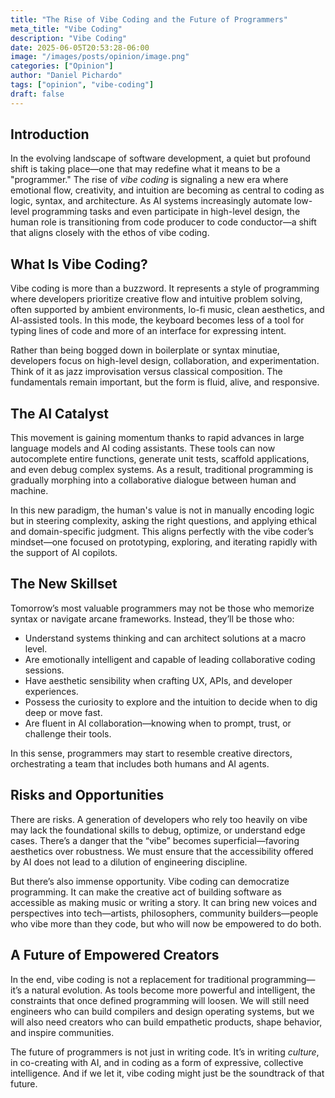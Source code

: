 ```yaml
---
title: "The Rise of Vibe Coding and the Future of Programmers"
meta_title: "Vibe Coding"
description: "Vibe Coding"
date: 2025-06-05T20:53:28-06:00
image: "/images/posts/opinion/image.png"
categories: ["Opinion"]
author: "Daniel Pichardo"
tags: ["opinion", "vibe-coding"]
draft: false
---
```


## Introduction

In the evolving landscape of software development, a quiet but profound shift is taking place—one that may redefine what it means to be a "programmer." The rise of *vibe coding* is signaling a new era where emotional flow, creativity, and intuition are becoming as central to coding as logic, syntax, and architecture. As AI systems increasingly automate low-level programming tasks and even participate in high-level design, the human role is transitioning from code producer to code conductor—a shift that aligns closely with the ethos of vibe coding.

## What Is Vibe Coding?

Vibe coding is more than a buzzword. It represents a style of programming where developers prioritize creative flow and intuitive problem solving, often supported by ambient environments, lo-fi music, clean aesthetics, and AI-assisted tools. In this mode, the keyboard becomes less of a tool for typing lines of code and more of an interface for expressing intent.

Rather than being bogged down in boilerplate or syntax minutiae, developers focus on high-level design, collaboration, and experimentation. Think of it as jazz improvisation versus classical composition. The fundamentals remain important, but the form is fluid, alive, and responsive.

## The AI Catalyst

This movement is gaining momentum thanks to rapid advances in large language models and AI coding assistants. These tools can now autocomplete entire functions, generate unit tests, scaffold applications, and even debug complex systems. As a result, traditional programming is gradually morphing into a collaborative dialogue between human and machine.

In this new paradigm, the human's value is not in manually encoding logic but in steering complexity, asking the right questions, and applying ethical and domain-specific judgment. This aligns perfectly with the vibe coder’s mindset—one focused on prototyping, exploring, and iterating rapidly with the support of AI copilots.

## The New Skillset

Tomorrow’s most valuable programmers may not be those who memorize syntax or navigate arcane frameworks. Instead, they’ll be those who:

- Understand systems thinking and can architect solutions at a macro level.
- Are emotionally intelligent and capable of leading collaborative coding sessions.
- Have aesthetic sensibility when crafting UX, APIs, and developer experiences.
- Possess the curiosity to explore and the intuition to decide when to dig deep or move fast.
- Are fluent in AI collaboration—knowing when to prompt, trust, or challenge their tools.

In this sense, programmers may start to resemble creative directors, orchestrating a team that includes both humans and AI agents.

## Risks and Opportunities

There are risks. A generation of developers who rely too heavily on vibe may lack the foundational skills to debug, optimize, or understand edge cases. There’s a danger that the “vibe” becomes superficial—favoring aesthetics over robustness. We must ensure that the accessibility offered by AI does not lead to a dilution of engineering discipline.

But there’s also immense opportunity. Vibe coding can democratize programming. It can make the creative act of building software as accessible as making music or writing a story. It can bring new voices and perspectives into tech—artists, philosophers, community builders—people who vibe more than they code, but who will now be empowered to do both.

## A Future of Empowered Creators

In the end, vibe coding is not a replacement for traditional programming—it’s a natural evolution. As tools become more powerful and intelligent, the constraints that once defined programming will loosen. We will still need engineers who can build compilers and design operating systems, but we will also need creators who can build empathetic products, shape behavior, and inspire communities.

The future of programmers is not just in writing code. It’s in writing *culture*, in co-creating with AI, and in coding as a form of expressive, collective intelligence. And if we let it, vibe coding might just be the soundtrack of that future.